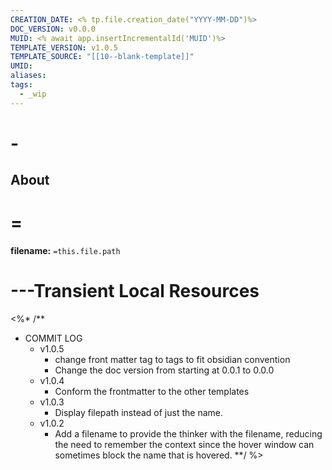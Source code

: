 ```yaml
---
CREATION_DATE: <% tp.file.creation_date("YYYY-MM-DD")%>
DOC_VERSION: v0.0.0
MUID: <% await app.insertIncrementalId('MUID')%>
TEMPLATE_VERSION: v1.0.5
TEMPLATE_SOURCE: "[[10--blank-template]]"
UMID: 
aliases: 
tags:
  - _wip
---
```


# -

## About

# =

**filename:** `=this.file.path`

# ---Transient Local Resources

<%* /**
* COMMIT LOG
  * v1.0.5
    * change front matter tag to tags to fit obsidian convention
    * Change the doc version from starting at 0.0.1 to 0.0.0
  * v1.0.4
    * Conform the frontmatter to the other templates
  * v1.0.3
    * Display filepath instead of just the name.
  * v1.0.2
    * Add a filename to provide the thinker with the filename, reducing the need to remember the context since the hover window can sometimes block the name that is hovered.
**/ %>
